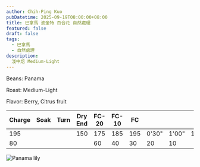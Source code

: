 ```yaml
---
author: Chih-Ping Kuo
pubDatetime: 2025-09-19T08:00:00+08:00
title: 巴拿馬 波奎特 百合花 自然處理
featured: false
draft: false
tags:
  - 巴拿馬
  - 自然處理
description:
  淺中焙 Medium-Light
---
```


Beans: Panama

Roast: Medium-Light

Flavor: Berry, Citrus fruit
		

| Charge | Soak | Turn | Dry End | FC-20 | FC-10 | FC    |       |       |       |       |       |
| ------ | ---- | ---- | ------- | ----- | ----- | ----- | ----- | ----- | ----- | ----- | ----- |
| 195    |      |      | 150     | 175   | 185   | 195   | 0'30" | 1'00" | 1'30" | 2'00" | 2'30" |
| 80     |      |      |         | 60    | 40    | 30    | 20    | 10    |       |       |       |

![Panama lily](@/data/blog/2025/25-09-18_1938_百合花.svg)